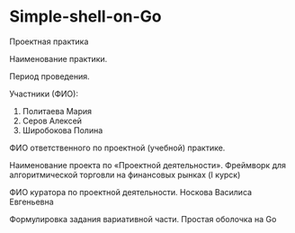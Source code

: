 # Simple-shell-on-Go
Проектная практика

Наименование практики.

Период проведения.

Участники (ФИО):
1. Политаева Мария
2. Серов Алексей
3. Широбокова Полина

ФИО ответственного по проектной (учебной) практике.

Наименование проекта по «Проектной деятельности».
Фреймворк для алгоритмической торговли на финансовых рынках (I курск)

ФИО куратора по проектной деятельности.
Носкова Василиса Евгеньевна

Формулировка задания вариативной части.
Простая оболочка на Go
